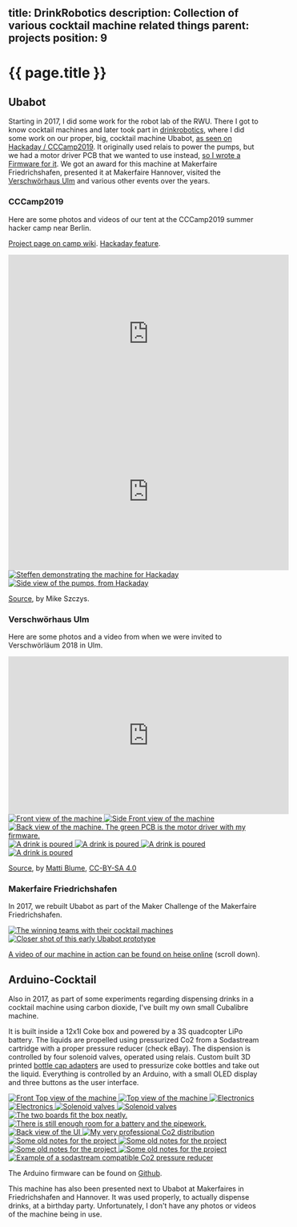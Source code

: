title: DrinkRobotics
description: Collection of various cocktail machine related things
parent: projects
position: 9
---

# {{ page.title }}

## Ubabot

Starting in 2017, I did some work for the robot lab of the RWU.
There I got to know cocktail machines and later took part in [drinkrobotics](http://drinkrobotics.de/), where I did some work on our proper, big, cocktail machine Ubabot, [as seen on Hackaday / CCCamp2019](https://web.archive.org/web/20201108013437/https://hackaday.com/2019/08/22/ubabot-mixes-up-50-cocktails-to-quench-cccamp-thirst/).
It originally used relais to power the pumps, but we had a motor driver PCB that we wanted to use instead, [so I wrote a Firmware for it](https://github.com/drinkrobotics/avr_pump_board).
We got an award for this machine at Makerfaire Friedrichshafen, presented it at Makerfaire Hannover, visited the [Verschwörhaus Ulm](https://verschwoerhaus.de/) and various other events over the years.

### CCCamp2019

Here are some photos and videos of our tent at the CCCamp2019 summer hacker camp near Berlin.

[Project page on camp wiki](https://web.archive.org/web/20201025144323/https://events.ccc.de/camp/2019/wiki/Projects:UbaBot). [Hackaday feature](https://web.archive.org/web/20201108013437/https://hackaday.com/2019/08/22/ubabot-mixes-up-50-cocktails-to-quench-cccamp-thirst/).

<iframe width="560" height="315" src="https://www.youtube-nocookie.com/embed/rzQB0l1Imt4" title="YouTube video player" frameborder="0" allow="accelerometer; autoplay; clipboard-write; encrypted-media; gyroscope; picture-in-picture" allowfullscreen></iframe>
<iframe width="560" height="315" src="https://www.youtube-nocookie.com/embed/CsiNMK3guS0" title="YouTube video player" frameborder="0" allow="accelerometer; autoplay; clipboard-write; encrypted-media; gyroscope; picture-in-picture" allowfullscreen></iframe>

<div class="lightgallery">
    <a href="img/ubabot_camp19_1.jpg">
        <img src="img/ubabot_camp19_1_small.jpg" alt="Steffen demonstrating the machine for Hackaday">
    </a>
    <a href="img/ubabot_camp19_2.jpg">
        <img src="img/ubabot_camp19_2_small.jpg" alt="Side view of the pumps, from Hackaday">
    </a>
</div>

[Source](https://hackaday.com/2019/08/22/ubabot-mixes-up-50-cocktails-to-quench-cccamp-thirst/), by Mike Szczys.

### Verschwörhaus Ulm

Here are some photos and a video from when we were invited to Verschwörläum 2018 in Ulm.

<iframe src="https://commons.wikimedia.org/wiki/File:Ubabot,_Vslaeum_2018,_Ulm.webm?embedplayer=yes" width="560" height="315" frameborder="0" ></iframe>

<div class="lightgallery">
    <a href="img/ubabot_ulm_7.jpg">
        <img src="img/ubabot_ulm_7_small.jpg" alt="Front view of the machine">
    </a>
    <a href="img/ubabot_ulm_2.jpg">
        <img src="img/ubabot_ulm_2_small.jpg" alt="Side Front view of the machine">
    </a>
    <a href="img/ubabot_ulm_1.jpg">
        <img src="img/ubabot_ulm_1_small.jpg" alt="Back view of the machine. The green PCB is the motor driver with my firmware.">
    </a>
    <a href="img/ubabot_ulm_3.jpg">
        <img src="img/ubabot_ulm_3_small.jpg" alt="A drink is poured">
    </a>
    <a href="img/ubabot_ulm_4.jpg">
        <img src="img/ubabot_ulm_4_small.jpg" alt="A drink is poured">
    </a>
    <a href="img/ubabot_ulm_5.jpg">
        <img src="img/ubabot_ulm_5_small.jpg" alt="A drink is poured">
    </a>
    <a href="img/ubabot_ulm_6.jpg">
        <img src="img/ubabot_ulm_6_small.jpg" alt="A drink is poured">
    </a>
</div>

[Source](https://commons.wikimedia.org/wiki/Category:Ubabot), by [Matti Blume](https://commons.wikimedia.org/wiki/User:MB-one), [CC-BY-SA 4.0](https://creativecommons.org/licenses/by-sa/4.0/deed.en)

### Makerfaire Friedrichshafen

In 2017, we rebuilt Ubabot as part of the Maker Challenge of the Makerfaire Friedrichshafen.

<div class="lightgallery">
    <a href="img/ubabot_makerfaire_1.jpg">
        <img src="img/ubabot_makerfaire_1_small.jpg" alt="The winning teams with their cocktail machines">
    </a>
    <a href="img/ubabot_makerfaire_2.jpg">
        <img src="img/ubabot_makerfaire_2_small.jpg" alt="Closer shot of this early Ubabot prototype">
    </a>
</div>

[A video of our machine in action can be found on heise online](https://www.heise.de/make/meldung/Maker-Faire-Bodensee-2017-Cocktails-Cosplay-und-Casemodding-3772515.html#nav_im_wettbewerb_0) (scroll down).

## Arduino-Cocktail

Also in 2017, as part of some experiments regarding dispensing drinks in a cocktail machine using carbon dioxide, I've built my own small Cubalibre machine.

It is built inside a 12x1l Coke box and powered by a 3S quadcopter LiPo battery.
The liquids are propelled using pressurized Co2 from a Sodastream cartridge with a proper pressure reducer (check eBay).
The dispension is controlled by four solenoid valves, operated using relais.
Custom built 3D printed [bottle cap adapters](https://www.thingiverse.com/thing:2445858) are used to pressurize coke bottles and take out the liquid.
Everything is controlled by an Arduino, with a small OLED display and three buttons as the user interface.

<div class="lightgallery">
    <a href="img/arduino_cocktail_12.jpg">
        <img src="img/arduino_cocktail_12_small.jpg" alt="Front Top view of the machine">
    </a>
    <a href="img/arduino_cocktail_11.jpg">
        <img src="img/arduino_cocktail_11_small.jpg" alt="Top view of the machine">
    </a>
    <a href="img/arduino_cocktail_8.jpg">
        <img src="img/arduino_cocktail_8_small.jpg" alt="Electronics">
    </a>
    <a href="img/arduino_cocktail_7.jpg">
        <img src="img/arduino_cocktail_7_small.jpg" alt="Electronics">
    </a>
    <a href="img/arduino_cocktail_5.jpg">
        <img src="img/arduino_cocktail_5_small.jpg" alt="Solenoid valves">
    </a>
    <a href="img/arduino_cocktail_6.jpg">
        <img src="img/arduino_cocktail_6_small.jpg" alt="Solenoid valves">
    </a>
    <a href="img/arduino_cocktail_9.jpg">
        <img src="img/arduino_cocktail_9_small.jpg" alt="The two boards fit the box neatly.">
    </a>
    <a href="img/arduino_cocktail_10.jpg">
        <img src="img/arduino_cocktail_10_small.jpg" alt="There is still enough room for a battery and the pipework.">
    </a>
    <a href="img/arduino_cocktail_13.jpg">
        <img src="img/arduino_cocktail_13_small.jpg" alt="Back view of the UI">
    </a>
    <a href="img/arduino_cocktail_14.jpg">
        <img src="img/arduino_cocktail_14_small.jpg" alt="My very professional Co2 distribution">
    </a>
    <a href="img/arduino_cocktail_1.jpg">
        <img src="img/arduino_cocktail_1_small.jpg" alt="Some old notes for the project">
    </a>
    <a href="img/arduino_cocktail_2.jpg">
        <img src="img/arduino_cocktail_2_small.jpg" alt="Some old notes for the project">
    </a>
    <a href="img/arduino_cocktail_3.jpg">
        <img src="img/arduino_cocktail_3_small.jpg" alt="Some old notes for the project">
    </a>
    <a href="img/arduino_cocktail_4.jpg">
        <img src="img/arduino_cocktail_4_small.jpg" alt="Some old notes for the project">
    </a>
    <a href="img/co2_pressure_reducer.jpg">
        <img src="img/co2_pressure_reducer_small.jpg" alt="Example of a sodastream compatible Co2 pressure reducer">
    </a>
</div>

The Arduino firmware can be found on [Github](https://github.com/drinkrobotics/Arduino-Cocktail).

This machine has also been presented next to Ubabot at Makerfaires in Friedrichshafen and Hannover.
It was used properly, to actually dispense drinks, at a birthday party.
Unfortunately, I don't have any photos or videos of the machine being in use.
